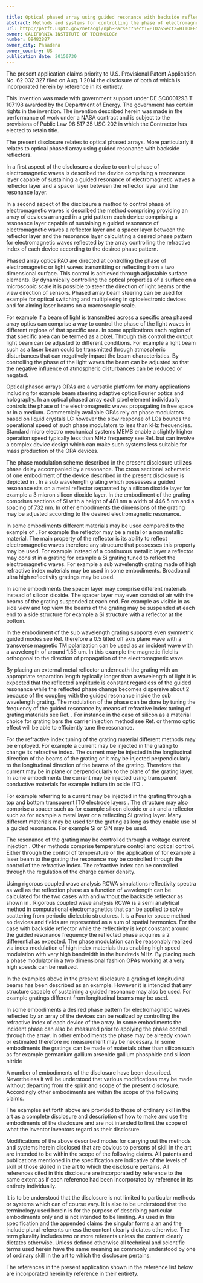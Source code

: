 ```yaml
---

title: Optical phased array using guided resonance with backside reflectors
abstract: Methods and systems for controlling the phase of electromagnetic waves are disclosed. A device can consist of a guided resonance grating layer, a spacer, and a reflector. A plurality of devices, arranged in a grid pattern, can control the phase of reflected electromagnetic phase, through refractive index control. Carrier injection, temperature control, and optical beams can be applied to control the refractive index.
url: http://patft.uspto.gov/netacgi/nph-Parser?Sect1=PTO2&Sect2=HITOFF&p=1&u=%2Fnetahtml%2FPTO%2Fsearch-adv.htm&r=1&f=G&l=50&d=PALL&S1=09482887&OS=09482887&RS=09482887
owner: CALIFORNIA INSTITUTE OF TECHNOLOGY
number: 09482887
owner_city: Pasadena
owner_country: US
publication_date: 20150730
---
```

The present application claims priority to U.S. Provisional Patent Application No. 62 032 327 filed on Aug. 1 2014 the disclosure of both of which is incorporated herein by reference in its entirety.

This invention was made with government support under DE SC0001293 T 107198 awarded by the Department of Energy. The government has certain rights in the invention. The invention described herein was made in the performance of work under a NASA contract and is subject to the provisions of Public Law 96 517 35 USC 202 in which the Contractor has elected to retain title.

The present disclosure relates to optical phased arrays. More particularly it relates to optical phased array using guided resonance with backside reflectors.

In a first aspect of the disclosure a device to control phase of electromagnetic waves is described the device comprising a resonance layer capable of sustaining a guided resonance of electromagnetic waves a reflector layer and a spacer layer between the reflector layer and the resonance layer.

In a second aspect of the disclosure a method to control phase of electromagnetic waves is described the method comprising providing an array of devices arranged in a grid pattern each device comprising a resonance layer capable of sustaining a guided resonance of electromagnetic waves a reflector layer and a spacer layer between the reflector layer and the resonance layer calculating a desired phase pattern for electromagnetic waves reflected by the array controlling the refractive index of each device according to the desired phase pattern.

Phased array optics PAO are directed at controlling the phase of electromagnetic or light waves transmitting or reflecting from a two dimensional surface. This control is achieved through adjustable surface elements. By dynamically controlling the optical properties of a surface on a microscopic scale it is possible to steer the direction of light beams or the view direction of sensors. Phased array beam steering can be used for example for optical switching and multiplexing in optoelectronic devices and for aiming laser beams on a macroscopic scale.

For example if a beam of light is transmitted across a specific area phased array optics can comprise a way to control the phase of the light waves in different regions of that specific area. In some applications each region of that specific area can be termed as a pixel. Through this control the output light beam can be adjusted to different conditions. For example a light beam such as a laser beam could be transmitted through atmospheric disturbances that can negatively impact the beam characteristics. By controlling the phase of the light waves the beam can be adjusted so that the negative influence of atmospheric disturbances can be reduced or negated.

Optical phased arrays OPAs are a versatile platform for many applications including for example beam steering adaptive optics Fourier optics and holography. In an optical phased array each pixel element individually controls the phase of the electromagnetic waves propagating in free space or in a medium. Commercially available OPAs rely on phase modulators based on liquid crystals LC however the slow response of LCs bounds the operational speed of such phase modulators to less than kHz frequencies. Standard micro electro mechanical systems MEMS enable a slightly higher operation speed typically less than MHz frequency see Ref. but can involve a complex device design which can make such systems less suitable for mass production of the OPA devices.

The phase modulation scheme described in the present disclosure utilizes phase delay accompanied by a resonance. The cross sectional schematic of one embodiment of the device described in the present disclosure is depicted in . In a sub wavelength grating which possesses a guided resonance sits on a metal reflector separated by a silicon dioxide layer for example a 3 micron silicon dioxide layer. In the embodiment of the grating comprises sections of Si with a height of 481 nm a width of 446.5 nm and a spacing of 732 nm. In other embodiments the dimensions of the grating may be adjusted according to the desired electromagnetic resonance.

In some embodiments different materials may be used compared to the example of . For example the reflector may be a metal or a non metallic material. The main property of the reflector is its ability to reflect electromagnetic waves therefore any structure that possesses this property may be used. For example instead of a continuous metallic layer a reflector may consist in a grating for example a Si grating tuned to reflect the electromagnetic waves. For example a sub wavelength grating made of high refractive index materials may be used in some embodiments. Broadband ultra high reflectivity gratings may be used.

In some embodiments the spacer layer may comprise different materials instead of silicon dioxide. The spacer layer may even consist of air with the beams of the grating suspended at each end. For example as visible in as side view and top view the beams of the grating may be suspended at each end to a side structure for example a Si structure with a reflector at the bottom.

In the embodiment of the sub wavelength grating supports even symmetric guided modes see Ref. therefore a 0.5 tilted off axis plane wave with a transverse magnetic TM polarization can be used as an incident wave with a wavelength of around 1.55 um. In this example the magnetic field is orthogonal to the direction of propagation of the electromagnetic wave.

By placing an external metal reflector underneath the grating with an appropriate separation length typically longer than a wavelength of light it is expected that the reflected amplitude is constant regardless of the guided resonance while the reflected phase change becomes dispersive about 2 because of the coupling with the guided resonance inside the sub wavelength grating. The modulation of the phase can be done by tuning the frequency of the guided resonance by means of refractive index tuning of grating materials see Ref. . For instance in the case of silicon as a material choice for grating bars the carrier injection method see Ref. or thermo optic effect will be able to efficiently tune the resonance.

For the refractive index tuning of the grating material different methods may be employed. For example a current may be injected in the grating to change its refractive index. The current may be injected in the longitudinal direction of the beams of the grating or it may be injected perpendicularly to the longitudinal direction of the beams of the grating. Therefore the current may be in plane or perpendicularly to the plane of the grating layer. In some embodiments the current may be injected using transparent conductive materials for example indium tin oxide ITO .

For example referring to a current may be injected in the grating through a top and bottom transparent ITO electrode layers . The structure may also comprise a spacer such as for example silicon dioxide or air and a reflector such as for example a metal layer or a reflecting Si grating layer. Many different materials may be used for the grating as long as they enable use of a guided resonance. For example Si or SiN may be used.

The resonance of the grating may be controlled through a voltage current injection . Other methods comprise temperature control and optical control. Either through the control of temperature or the application of for example a laser beam to the grating the resonance may be controlled through the control of the refractive index. The refractive index can be controlled through the regulation of the charge carrier density.

Using rigorous coupled wave analysis RCWA simulations reflectivity spectra as well as the reflection phase as a function of wavelength can be calculated for the two cases with and without the backside reflector as shown in . Rigorous coupled wave analysis RCWA is a semi analytical method in computational electromagnetics that can be applied to solve scattering from periodic dielectric structures. It is a Fourier space method so devices and fields are represented as a sum of spatial harmonics. For the case with backside reflector while the reflectivity is kept constant around the guided resonance frequency the reflected phase acquires a 2 differential as expected. The phase modulation can be reasonably realized via index modulation of high index materials thus enabling high speed modulation with very high bandwidth in the hundreds MHz. By placing such a phase modulator in a two dimensional fashion OPAs working at a very high speeds can be realized.

In the examples above in the present disclosure a grating of longitudinal beams has been described as an example. However it is intended that any structure capable of sustaining a guided resonance may also be used. For example gratings different from longitudinal beams may be used.

In some embodiments a desired phase pattern for electromagnetic waves reflected by an array of the devices can be realized by controlling the refractive index of each device of the array. In some embodiments the incident phase can also be measured prior to applying the phase control through the array. In other embodiments the phase may be already known or estimated therefore no measurement may be necessary. In some embodiments the gratings can be made of materials other than silicon such as for example germanium gallium arsenide gallium phosphide and silicon nitride

A number of embodiments of the disclosure have been described. Nevertheless it will be understood that various modifications may be made without departing from the spirit and scope of the present disclosure. Accordingly other embodiments are within the scope of the following claims.

The examples set forth above are provided to those of ordinary skill in the art as a complete disclosure and description of how to make and use the embodiments of the disclosure and are not intended to limit the scope of what the inventor inventors regard as their disclosure.

Modifications of the above described modes for carrying out the methods and systems herein disclosed that are obvious to persons of skill in the art are intended to be within the scope of the following claims. All patents and publications mentioned in the specification are indicative of the levels of skill of those skilled in the art to which the disclosure pertains. All references cited in this disclosure are incorporated by reference to the same extent as if each reference had been incorporated by reference in its entirety individually.

It is to be understood that the disclosure is not limited to particular methods or systems which can of course vary. It is also to be understood that the terminology used herein is for the purpose of describing particular embodiments only and is not intended to be limiting. As used in this specification and the appended claims the singular forms a an and the include plural referents unless the content clearly dictates otherwise. The term plurality includes two or more referents unless the content clearly dictates otherwise. Unless defined otherwise all technical and scientific terms used herein have the same meaning as commonly understood by one of ordinary skill in the art to which the disclosure pertains.

The references in the present application shown in the reference list below are incorporated herein by reference in their entirety.

